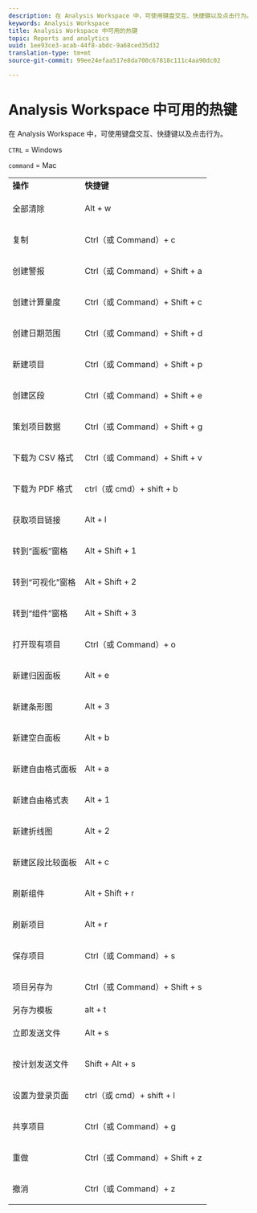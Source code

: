```yaml
---
description: 在 Analysis Workspace 中，可使用键盘交互、快捷键以及点击行为。
keywords: Analysis Workspace
title: Analysis Workspace 中可用的热键
topic: Reports and analytics
uuid: 1ee93ce3-acab-44f8-abdc-9a68ced35d32
translation-type: tm+mt
source-git-commit: 99ee24efaa517e8da700c67818c111c4aa90dc02

---
```



# Analysis Workspace 中可用的热键

在 Analysis Workspace 中，可使用键盘交互、快捷键以及点击行为。

`CTRL` = Windows

`command` = Mac

<table id="table_01F961F4F7E644E682B8A95B44F14FEE"> 
 <tbody> 
  <tr> 
   <td> <b> 操作</b> </td> 
   <td> <b> 快捷键</b> </td> 
  </tr> 
  <tr> 
   <td colname="col1"> <p>全部清除 </p> </td> 
   <td colname="col2"> <p>Alt + w </p> </td> 
  </tr> 
  <tr> 
   <td colname="col1"> <p>复制 </p> </td> 
   <td colname="col2"> <p>Ctrl（或 Command）+ c </p> </td> 
  </tr> 
  <tr> 
   <td colname="col1"> <p>创建警报 </p> </td> 
   <td colname="col2"> <p>Ctrl（或 Command）+ Shift + a </p> </td> 
  </tr> 
  <tr> 
   <td> <p> 创建计算量度 </p> </td> 
   <td> <p> Ctrl（或 Command）+ Shift + c </p> </td> 
  </tr> 
  <tr> 
   <td colname="col1"> <p> 创建日期范围 </p> </td> 
   <td colname="col2"> <p> Ctrl（或 Command）+ Shift + d </p> </td> 
  </tr> 
  <tr> 
   <td colname="col1"> <p> 新建项目 </p> </td> 
   <td colname="col2"> <p> Ctrl（或 Command）+ Shift + p </p> </td> 
  </tr> 
  <tr> 
   <td colname="col1"> <p> 创建区段 </p> </td> 
   <td colname="col2"> <p> Ctrl（或 Command）+ Shift + e </p> </td> 
  </tr> 
  <tr> 
   <td colname="col1"> <p>策划项目数据 </p> </td> 
   <td colname="col2"> <p>Ctrl（或 Command）+ Shift + g </p> </td> 
  </tr> 
  <tr> 
   <td colname="col1"> <p> 下载为 CSV 格式 </p> </td> 
   <td colname="col2"> <p>Ctrl（或 Command）+ Shift + v </p> </td> 
  </tr> 
  <tr> 
   <td colname="col1"> <p>下载为 PDF 格式 </p> </td> 
   <td colname="col2"> <p>ctrl（或 cmd）+ shift + b </p> </td> 
  </tr> 
  <tr> 
   <td colname="col1"> <p>获取项目链接 </p> </td> 
   <td colname="col2"> <p>Alt + l </p> </td> 
  </tr> 
  <tr> 
   <td colname="col1"> <p>转到“面板”窗格 </p> </td> 
   <td colname="col2"> <p>Alt + Shift + 1 </p> </td> 
  </tr> 
  <tr> 
   <td colname="col1"> <p>转到“可视化”窗格 </p> </td> 
   <td colname="col2"> <p>Alt + Shift + 2 </p> </td> 
  </tr> 
  <tr> 
   <td colname="col1"> <p>转到“组件”窗格 </p> </td> 
   <td colname="col2"> <p>Alt + Shift + 3 </p> </td> 
  </tr> 
  <tr> 
   <td> <p> 打开现有项目 </p> </td> 
   <td> <p> Ctrl（或 Command）+ o </p> </td> 
  </tr> 
  <tr> 
   <td colname="col1"> <p>新建归因面板 </p> </td> 
   <td colname="col2"> <p>Alt + e </p> </td> 
  </tr> 
  <tr> 
   <td colname="col1"> <p>新建条形图 </p> </td> 
   <td colname="col2"> <p>Alt + 3 </p> </td> 
  </tr> 
  <tr> 
   <td colname="col1"> <p>新建空白面板 </p> </td> 
   <td colname="col2"> <p>Alt + b </p> </td> 
  </tr> 
  <tr> 
   <td colname="col1"> <p>新建自由格式面板 </p> </td> 
   <td colname="col2"> <p>Alt + a </p> </td> 
  </tr> 
  <tr> 
   <td colname="col1"> <p>新建自由格式表 </p> </td> 
   <td colname="col2"> <p>Alt + 1 </p> </td> 
  </tr> 
  <tr> 
   <td colname="col1"> <p>新建折线图 </p> </td> 
   <td colname="col2"> <p>Alt + 2 </p> </td> 
  </tr> 
  <tr> 
   <td colname="col1"> <p> 新建区段比较面板 </p> </td> 
   <td colname="col2"> <p>Alt + c </p> </td> 
  </tr> 
  <tr> 
   <td colname="col1"> <p>刷新组件 </p> </td> 
   <td colname="col2"> <p>Alt + Shift + r </p> </td> 
  </tr> 
  <tr> 
   <td colname="col1"> <p>刷新项目 </p> </td> 
   <td colname="col2"> <p>Alt + r </p> </td> 
  </tr> 
  <tr> 
   <td> <p> 保存项目 </p> </td> 
   <td> <p> Ctrl（或 Command）+ s </p> </td> 
  </tr> 
  <tr> 
   <td> <p> 项目另存为 </p> </td> 
   <td> <p> Ctrl（或 Command）+ Shift + s </p> </td> 
  </tr> 
  <tr> 
   <td colname="col1"> 另存为模板 </td> 
   <td colname="col2"> alt + t </td> 
  </tr> 
  <tr> 
   <td colname="col1"> <p>立即发送文件 </p> </td> 
   <td colname="col2"> <p>Alt + s </p> </td> 
  </tr> 
  <tr> 
   <td> <p> 按计划发送文件 </p> </td> 
   <td> <p>Shift + Alt + s </p> </td> 
  </tr> 
  <tr> 
   <td colname="col1"> <p>设置为登录页面 </p> </td> 
   <td colname="col2"> ctrl（或 cmd）+ shift + l </td> 
  </tr> 
  <tr> 
   <td> <p> 共享项目 </p> </td> 
   <td> <p> Ctrl（或 Command）+ g </p> </td> 
  </tr> 
  <tr> 
   <td colname="col1"> <p>重做 </p> </td> 
   <td colname="col2"> <p>Ctrl（或 Command）+ Shift + z </p> </td> 
  </tr> 
  <tr> 
   <td> <p>撤消 </p> </td> 
   <td> <p>Ctrl（或 Command）+ z </p> </td> 
  </tr> 
 </tbody> 
</table>

